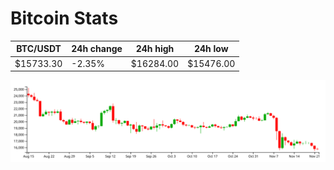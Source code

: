 # Bitcoin Stats

BTC/USDT|24h change|24h high|24h low|
|---|---|---|---|
|$15733.30|-2.35%|$16284.00|$15476.00|

<img src="./chart.svg">
